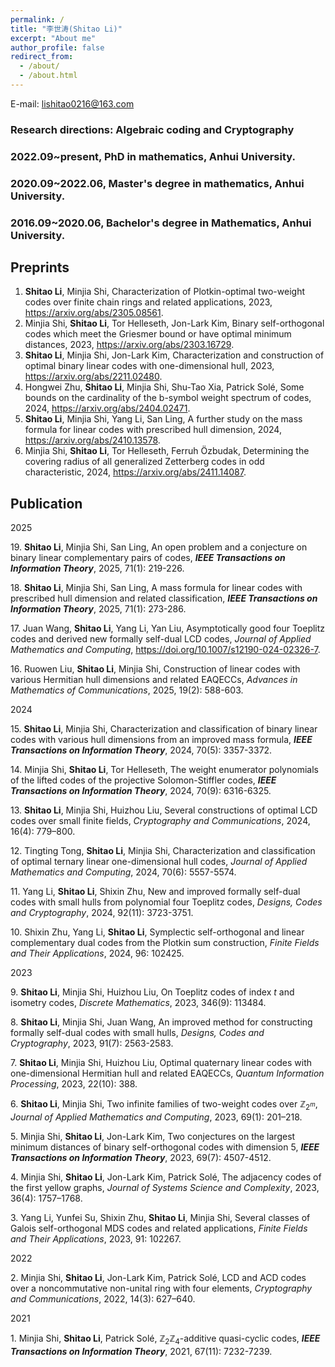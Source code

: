 ```yaml
---
permalink: /
title: "李世涛(Shitao Li)"
excerpt: "About me"
author_profile: false
redirect_from: 
  - /about/
  - /about.html
---
```



E-mail: lishitao0216@163.com

### Research directions: Algebraic coding and Cryptography

### 2022.09~present, PhD in mathematics, Anhui University.
### 2020.09~2022.06, Master's degree in mathematics, Anhui University.
### 2016.09~2020.06, Bachelor's degree in Mathematics, Anhui University.

## Preprints  
1. **Shitao Li**, Minjia Shi, Characterization of Plotkin-optimal two-weight codes over finite chain rings and related applications, 2023, https://arxiv.org/abs/2305.08561.  
2. Minjia Shi, **Shitao Li**, Tor Helleseth, Jon-Lark Kim, Binary self-orthogonal codes which meet the Griesmer bound or have optimal minimum distances, 2023, https://arxiv.org/abs/2303.16729.  
3. **Shitao Li**, Minjia Shi, Jon-Lark Kim, Characterization and construction of optimal binary linear codes with one-dimensional hull, 2023, https://arxiv.org/abs/2211.02480.  
4. Hongwei Zhu, **Shitao Li**, Minjia Shi, Shu-Tao Xia, Patrick Solé, Some bounds on the cardinality of the b-symbol weight spectrum of codes, 2024, https://arxiv.org/abs/2404.02471.  
5. **Shitao Li**, Minjia Shi, Yang Li, San Ling, A further study on the mass formula for linear codes with prescribed hull dimension, 2024, https://arxiv.org/abs/2410.13578.  
6. Minjia Shi, **Shitao Li**, Tor Helleseth, Ferruh Özbudak, Determining the covering radius of all generalized Zetterberg codes in odd characteristic, 2024, https://arxiv.org/abs/2411.14087.  

## Publication  

2025  

$19.$ **Shitao Li**, Minjia Shi, San Ling, An open problem and a conjecture on binary linear complementary pairs of codes, ***IEEE Transactions on Information Theory***, 2025, 71(1): 219-226.  

$18.$ **Shitao Li**, Minjia Shi, San Ling, A mass formula for linear codes with prescribed hull dimension and related classification, ***IEEE Transactions on Information Theory***, 2025, 71(1): 273-286.  

$17.$ Juan Wang, **Shitao Li**, Yang Li, Yan Liu, Asymptotically good four Toeplitz codes and derived new formally self-dual LCD codes, *Journal of Applied Mathematics and Computing*, https://doi.org/10.1007/s12190-024-02326-7.  

$16.$ Ruowen Liu, **Shitao Li**, Minjia Shi, Construction of linear codes with various Hermitian hull dimensions and related EAQECCs, *Advances in Mathematics of Communications*, 2025, 19(2): 588-603.  

2024  

$15.$ **Shitao Li**, Minjia Shi, Characterization and classification of binary linear codes with various hull dimensions from an improved mass formula, ***IEEE Transactions on Information Theory***, 2024, 70(5): 3357-3372.  

$14.$ Minjia Shi, **Shitao Li**, Tor Helleseth, The weight enumerator polynomials of the lifted codes of the projective Solomon-Stiffler codes, ***IEEE Transactions on Information Theory***, 2024, 70(9): 6316-6325. 

$13.$ **Shitao Li**, Minjia Shi, Huizhou Liu, Several constructions of optimal LCD codes over small finite fields, *Cryptography and Communications*, 2024, 16(4): 779–800.  

$12.$ Tingting Tong, **Shitao Li**, Minjia Shi, Characterization and classification of optimal ternary linear one-dimensional hull codes, *Journal of Applied Mathematics and Computing*, 2024, 70(6): 5557-5574.  

$11.$ Yang Li, **Shitao Li**, Shixin Zhu, New and improved formally self-dual codes with small hulls from polynomial four Toeplitz codes, *Designs, Codes and Cryptography*, 2024, 92(11): 3723-3751.  

$10.$ Shixin Zhu, Yang Li, **Shitao Li**, Symplectic self-orthogonal and linear complementary dual codes from the Plotkin sum construction, *Finite Fields and Their Applications*, 2024, 96: 102425.  

2023  

$9.$ **Shitao Li**, Minjia Shi, Huizhou Liu, On Toeplitz codes of index $t$ and isometry codes, *Discrete Mathematics*, 2023, 346(9): 113484.  

$8.$ **Shitao Li**, Minjia Shi, Juan Wang, An improved method for constructing formally self-dual codes with small hulls, *Designs, Codes and Cryptography*, 2023, 91(7): 2563-2583.  

$7.$ **Shitao Li**, Minjia Shi, Huizhou Liu, Optimal quaternary linear codes with one-dimensional Hermitian hull and related EAQECCs, *Quantum Information Processing*, 2023, 22(10): 388.  

$6.$ **Shitao Li**, Minjia Shi, Two infinite families of two-weight codes over $\mathbb{Z}_{2^m}$, *Journal of Applied Mathematics and Computing*, 2023, 69(1): 201–218.  

$5.$ Minjia Shi, **Shitao Li**, Jon-Lark Kim, Two conjectures on the largest minimum distances of binary self-orthogonal codes with dimension 5, ***IEEE Transactions on Information Theory***, 2023, 69(7): 4507-4512.  

$4.$ Minjia Shi, **Shitao Li**, Jon-Lark Kim, Patrick Solé, The adjacency codes of the first yellow graphs, *Journal of Systems Science and Complexity*, 2023, 36(4): 1757–1768.  

$3.$ Yang Li, Yunfei Su, Shixin Zhu, **Shitao Li**, Minjia Shi, Several classes of Galois self-orthogonal MDS codes and related applications, *Finite Fields and Their Applications*, 2023, 91: 102267.  

2022  

$2.$ Minjia Shi, **Shitao Li**, Jon-Lark Kim, Patrick Solé, LCD and ACD codes over a noncommutative non-unital ring with four elements, *Cryptography and Communications*, 2022, 14(3): 627–640.  

2021  

$1.$ Minjia Shi, **Shitao Li**, Patrick Solé, $\mathbb{Z}_2\mathbb{Z}_4$-additive quasi-cyclic codes, ***IEEE Transactions on Information Theory***, 2021, 67(11): 7232-7239.

